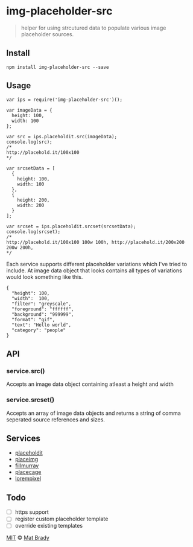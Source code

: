 # img-placeholder-src

> helper for using strcutured data to populate various image placeholder sources.

## Install 

  ```
  npm install img-placeholder-src --save
  ```

## Usage

  ```
  var ips = require('img-placeholder-src')();

  var imageData = {
    height: 100,
    width: 100
  };

  var src = ips.placeholdit.src(imageData);
  console.log(src);
  /*
  http://placehold.it/100x100
  */

  var srcsetData = [
    {
      height: 100,
      width: 100
    },
    {
      height: 200,
      width: 200
    }
  ];

  var srcset = ips.placeholdit.srcset(srcsetData);
  console.log(srcset);
  /*
  http://placehold.it/100x100 100w 100h, http://placehold.it/200x200 200w 200h, 
  */
  ```
Each service supports different placeholder variations which I've tried to include. At image data object that looks contains all types of variations would look something like this.

  ```
  {
    "height": 100,
    "width":  100,
    "filter": "greyscale",
    "foreground": "ffffff",
    "background": "999999",
    "format": "gif",
    "text": "Hello world",
    "category": "people"
  }
  ```



## API

### service.src()

Accepts an image data object containing atleast a height and width

### service.srcset()

Accepts an array of image data objects and returns a string of comma seperated source references and sizes. 

## Services 

- [placeholdit](http://placehold.it/)
- [placeimg](https://placeimg.com/)
- [fillmurray](http://www.fillmurray.com/)
- [placecage](http://www.placecage.com/)
- [lorempixel](http://lorempixel.com/)

## Todo

- [ ] https support
- [ ] register custom placeholder template
- [ ] override existing templates

[MIT](http://opensource.org/licenses/MIT) © [Mat Brady](https://github.com/matbrady)
